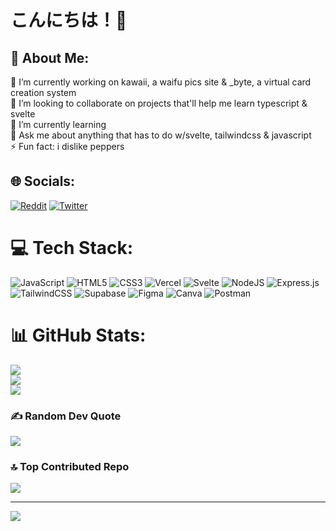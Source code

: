 

# こんにちは！🙂  
## 💫 About Me:
🔭 I’m currently working on kawaii, a waifu pics site & _byte, a virtual card creation system<br>👯 I’m looking to collaborate on projects that'll help me learn typescript & svelte<br>🌱 I’m currently learning<br>💬 Ask me about anything that has to do w/svelte, tailwindcss & javascript<br>⚡ Fun fact: i dislike peppers


## 🌐 Socials:
[![Reddit](https://img.shields.io/badge/Reddit-%23FF4500.svg?logo=Reddit&logoColor=white)](https://reddit.com/user/6ixty3rror) [![Twitter](https://img.shields.io/badge/Twitter-%231DA1F2.svg?logo=Twitter&logoColor=white)](https://twitter.com/6ixty3rror) 

# 💻 Tech Stack:
![JavaScript](https://img.shields.io/badge/javascript-%23323330.svg?style=flat&logo=javascript&logoColor=%23F7DF1E) ![HTML5](https://img.shields.io/badge/html5-%23E34F26.svg?style=flat&logo=html5&logoColor=white) ![CSS3](https://img.shields.io/badge/css3-%231572B6.svg?style=flat&logo=css3&logoColor=white) ![Vercel](https://img.shields.io/badge/vercel-%23000000.svg?style=flat&logo=vercel&logoColor=white) ![Svelte](https://img.shields.io/badge/svelte-%23f1413d.svg?style=flat&logo=svelte&logoColor=white) ![NodeJS](https://img.shields.io/badge/node.js-6DA55F?style=flat&logo=node.js&logoColor=white) ![Express.js](https://img.shields.io/badge/express.js-%23404d59.svg?style=flat&logo=express&logoColor=%2361DAFB) ![TailwindCSS](https://img.shields.io/badge/tailwindcss-%2338B2AC.svg?style=flat&logo=tailwind-css&logoColor=white) 	![Supabase](https://img.shields.io/badge/Supabase-3ECF8E?style=flat&logo=supabase&logoColor=white) 	![Figma](https://img.shields.io/badge/figma-%23F24E1E.svg?style=flat&logo=figma&logoColor=white) ![Canva](https://img.shields.io/badge/Canva-%2300C4CC.svg?style=flat&logo=Canva&logoColor=white) ![Postman](https://img.shields.io/badge/Postman-FF6C37?style=flat&logo=postman&logoColor=white)
# 📊 GitHub Stats:
![](https://github-readme-stats.vercel.app/api?username=michaelnji&theme=tokyonight&hide_border=true&include_all_commits=true&count_private=true)<br/>
![](https://github-readme-streak-stats.herokuapp.com/?user=michaelnji&theme=tokyonight&hide_border=true)<br/>
![](https://github-readme-stats.vercel.app/api/top-langs/?username=michaelnji&theme=tokyonight&hide_border=true&include_all_commits=true&count_private=true&layout=compact)

### ✍️ Random Dev Quote
![](https://quotes-github-readme.vercel.app/api?type=vetical&theme=radical)

### 🔝 Top Contributed Repo
![](https://github-contributor-stats.vercel.app/api?username=michaelnji&limit=5&theme=tokyonight&combine_all_yearly_contributions=true)

---
[![](https://visitcount.itsvg.in/api?id=michaelnji&icon=0&color=6)](https://visitcount.itsvg.in)

<!-- Proudly created with GPRM ( https://gprm.itsvg.in ) -->
